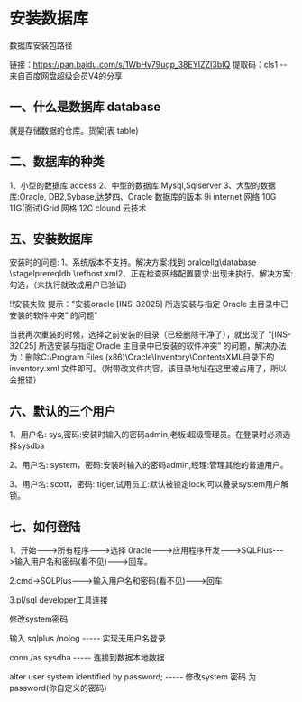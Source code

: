 # 安装数据库

数据库安装包路径

链接：https://pan.baidu.com/s/1WbHv79uqp_38EYIZZI3bIQ 
提取码：cls1 
--来自百度网盘超级会员V4的分享

## 一、什么是数据库 database

就是存储数据的仓库。货架(表 table)
## 二、数据库的种类
1、小型的数据库:access
2、中型的数据库:Mysql,Sqlserver
3、大型的数据库:Oracle, DB2,Sybase,达梦四、Oracle 数据库的版本
9i internet 网络
10G 11G(面试)Grid 网格 12C clound 云技术

## 五、安装数据库
安装时的问题:
1、系统版本不支持。解决方案:找到 oralcellg\database \stagelprereqldb \refhost.xml2、正在检查网络配置要求:出现未执行。解决方案:勾选，（未执行就改成用户已验证)

!!安装失败 提示："安装oracle [INS-32025] 所选安装与指定 Oracle 主目录中已安装的软件冲突” 的问题"

 当我再次重装的时候，选择之前安装的目录（已经删除干净了），就出现了 “[INS-32025] 所选安装与指定 Oracle 主目录中已安装的软件冲突” 的问题，解决办法为：删除C:\Program Files (x86)\Oracle\Inventory\ContentsXML目录下的inventory.xml 文件即可。（附带改文件内容，该目录地址在这里被占用了，所以会报错）

## 六、默认的三个用户

1、用户名: sys,密码:安装时输入的密码admin,老板:超级管理员。在登录时必须选择sysdba

2、用户名: system，密码:安装时输入的密码admin,经理:管理其他的普通用户。

3、用户名: scott，密码: tiger,试用员工:默认被锁定lock,可以叠录system用户解锁。

## 七、如何登陆
1、开始--->所有程序--->选择 0racle--->应用程序开发--->SQLPlus--->输入用户名和密码(看不见)--->回车。

2.cmd->SQLPlus--->输入用户名和密码(看不见)--->回车

3.pl/sql developer工具连接

修改system密码

输入 sqlplus /nolog ----- 实现无用户名登录

conn /as sysdba ----- 连接到数据本地数据

alter user system identified by password; ----- 修改system 密码  为password(你自定义的密码)


